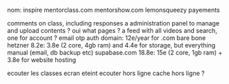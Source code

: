 nom: inspire
mentorclass.com
mentorshow.com
lemonsqueezy payements

comments on class, including responses
a administration panel to manage and upload contents ? oui
what pages ? a feed with all videos and search, one for account ?
email otp auth
domain: 12e/year for .com
bare bone hetzner 8.2e: 3.8e (2 core, 4gb ram) and 4.4e for storage, but everything manual (email, db backup etc)
supabase.com 18.8e: 15e (2 core, 1gb ram) + 3.8e for website hosting

ecouter les classes ecran eteint
ecouter hors ligne
cache hors ligne ?
